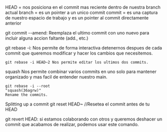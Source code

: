 HEAD = nos posiciona en el commit mas reciente dentro de nuestra branch actual
branch = es un pointer a un unico commit
commit = es una captura de nuestro espacio de trabajo y es un pointer al commit directamente anterior

git commit --amend:
    Reemplaza el ultimo commit con uno nuevo para incluir alguna accion faltante (add., etc.)

git rebase -i:
    Nos permite de forma interactiva detenernos despues de cada commit que queremos modificar y hacer los cambios que necesitemos.

    git rebase -i HEAD~2 Nos permite editar los ultimos dos commits.

squash
    Nos permite combinar varios commits en uno solo para mantener organizado y mas facil de entender nuestro main.

    git rebase -i --root
    "squash(36agrw)"
    Rename the commits.

Splitting up a commit
git reset HEAD~ //Resetea el commit antes de tu HEAD

git revert HEAD:
    si estamos colaborando con otros y queremos deshacer un commit que acabamos de realizar, podemos usar este comando.
